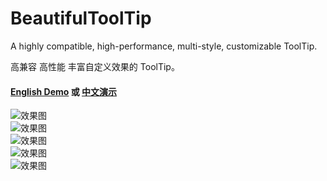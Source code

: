 # BeautifulToolTip
  
 A highly compatible, high-performance, multi-style, customizable ToolTip.
  
 高兼容 高性能 丰富自定义效果的 ToolTip。
  
 #### [English Demo](https://www.autohotkey.com/boards/viewtopic.php?f=6&t=87139) 或 [中文演示](https://www.autoahk.com/archives/35015)
  
![效果图](https://raw.githubusercontent.com/telppa/BeautifulToolTip/main/img/4.gif)  
![效果图](https://raw.githubusercontent.com/telppa/BeautifulToolTip/main/img/5.gif)  
![效果图](https://raw.githubusercontent.com/telppa/BeautifulToolTip/main/img/6.gif)  
![效果图](https://raw.githubusercontent.com/telppa/BeautifulToolTip/main/img/7.gif)  
![效果图](https://raw.githubusercontent.com/telppa/BeautifulToolTip/main/img/8.gif)  
  